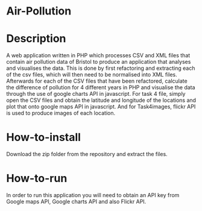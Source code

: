 # Air-Pollution

# Description
A web application written in PHP which processes CSV and XML files that contain air pollution data of Bristol to produce an application that analyses and visualises the data. This is done by first refactoring and extracting each of the csv files, which will then need to be normalised into XML files. Afterwards for each of the CSV files that have been refactored, calculate the difference of pollution for 4 different years in PHP and visualise the data through the use of google charts API in javascript. For task 4 file, simply open the CSV files and obtain the latitude and longitude of the locations and plot that onto google maps API in javascript. And for Task4images, flickr API is used to produce images of each location.

# How-to-install
Download the zip folder from the repository and extract the files.

# How-to-run
In order to run this application you will need to obtain an API key from Google maps API, Google charts API and also Flickr API.
